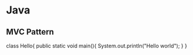 # Java
## MVC Pattern
class Hello{
public static void main(){
  System.out.println("Hello world");
}
}
